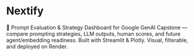 # Nextify
🧠 Prompt Evaluation &amp; Strategy Dashboard for Google GenAI Capstone — compare prompting strategies, LLM outputs, human scores, and future agent/embedding readiness. Built with Streamlit &amp; Plotly. Visual, filterable, and deployed on Render.
